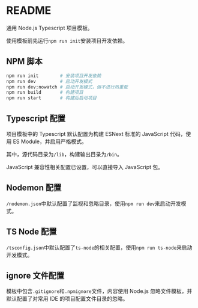 # README

通用 Node.js Typescript 项目模板。

使用模板前先运行`npm run init`安装项目开发依赖。

## NPM 脚本

```bash
npm run init        # 安装项目开发依赖
npm run dev         # 启动开发模式
npm run dev:nowatch # 启动开发模式，但不进行热重载
npm run build       # 构建项目
npm run start       # 构建后启动项目
```

## Typescript 配置

项目模板中的 Typescript 默认配置为构建 ESNext 标准的 JavaScript 代码，使用 ES Module，并启用严格模式。

其中，源代码目录为`/lib`，构建输出目录为`/bin`。

JavaScript 兼容性相关配置已设置，可以直接导入 JavaScript 包。

## Nodemon 配置

`/nodemon.json`中默认配置了监视和忽略目录，使用`npm run dev`来启动开发模式。

## TS Node 配置

`/tsconfig.json`中默认配置了`ts-node`的相关配置，使用`npm run ts-node`来启动开发模式。

## ignore 文件配置

模板中包含`.gitignore`和`.npmignore`文件，内容使用 Node.js 忽略文件模板，并默认配置了对常用 IDE 的项目配置文件目录的忽略。